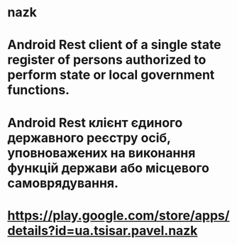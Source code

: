 # nazk
#
# Android Rest client of a single state register of persons authorized to perform state or local government functions.
#
# Android Rest клієнт єдиного державного реєстру осіб, уповноважених на виконання функцій держави або місцевого самоврядування.
#
# https://play.google.com/store/apps/details?id=ua.tsisar.pavel.nazk